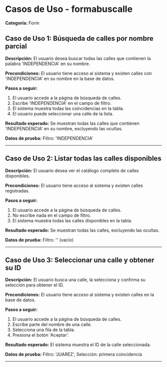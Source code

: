 # Casos de Uso - formabuscalle

**Categoría:** Form

## Caso de Uso 1: Búsqueda de calles por nombre parcial

**Descripción:** El usuario desea buscar todas las calles que contienen la palabra 'INDEPENDENCIA' en su nombre.

**Precondiciones:**
El usuario tiene acceso al sistema y existen calles con 'INDEPENDENCIA' en su nombre en la base de datos.

**Pasos a seguir:**
1. El usuario accede a la página de búsqueda de calles.
2. Escribe 'INDEPENDENCIA' en el campo de filtro.
3. El sistema muestra todas las coincidencias en la tabla.
4. El usuario puede seleccionar una calle de la lista.

**Resultado esperado:**
Se muestran todas las calles que contienen 'INDEPENDENCIA' en su nombre, excluyendo las ocultas.

**Datos de prueba:**
Filtro: 'INDEPENDENCIA'

---

## Caso de Uso 2: Listar todas las calles disponibles

**Descripción:** El usuario desea ver el catálogo completo de calles disponibles.

**Precondiciones:**
El usuario tiene acceso al sistema y existen calles registradas.

**Pasos a seguir:**
1. El usuario accede a la página de búsqueda de calles.
2. No escribe nada en el campo de filtro.
3. El sistema muestra todas las calles disponibles en la tabla.

**Resultado esperado:**
Se muestran todas las calles, excluyendo las ocultas.

**Datos de prueba:**
Filtro: '' (vacío)

---

## Caso de Uso 3: Seleccionar una calle y obtener su ID

**Descripción:** El usuario busca una calle, la selecciona y confirma su selección para obtener el ID.

**Precondiciones:**
El usuario tiene acceso al sistema y existen calles en la base de datos.

**Pasos a seguir:**
1. El usuario accede a la página de búsqueda de calles.
2. Escribe parte del nombre de una calle.
3. Selecciona una fila de la tabla.
4. Presiona el botón 'Aceptar'.

**Resultado esperado:**
El sistema muestra el ID de la calle seleccionada.

**Datos de prueba:**
Filtro: 'JUAREZ', Selección: primera coincidencia

---

